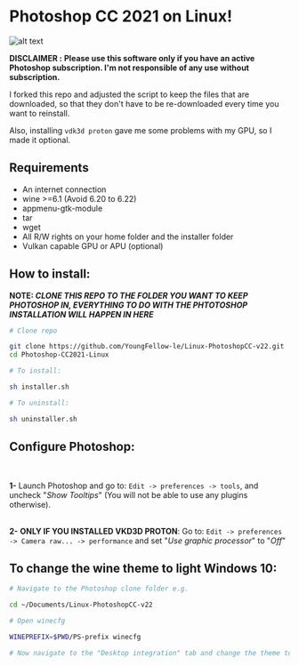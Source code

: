 # Photoshop CC 2021 on Linux!

![alt text](https://github.com/YoungFellow-le/Photoshop-CC2021-Linux/blob/main/screenshot.png?raw=false)

**DISCLAIMER :**
**Please use this software only if you have an active Photoshop subscription. I'm not responsible of any use without subscription.**

I forked this repo and adjusted the script to keep the files that are downloaded, so that they don't have to be re-downloaded every time you want to reinstall.

Also, installing `vdk3d proton` gave me some problems with my GPU, so I made it optional.

## Requirements
- An internet connection
- wine >=6.1 (Avoid 6.20 to 6.22)
- appmenu-gtk-module
- tar
- wget
- All R/W rights on your home folder and the installer folder
- Vulkan capable GPU or APU (optional)


## How to install:

**NOTE: _CLONE THIS REPO TO THE FOLDER YOU WANT TO KEEP PHOTOSHOP IN, EVERYTHING TO DO WITH THE PHTOTOSHOP INSTALLATION WILL HAPPEN IN HERE_**

```bash
# Clone repo

git clone https://github.com/YoungFellow-le/Linux-PhotoshopCC-v22.git
cd Photoshop-CC2021-Linux

# To install:

sh installer.sh

# To uninstall:

sh uninstaller.sh
```
## Configure Photoshop:
<br>

**1-** Launch Photoshop and go to: `Edit -> preferences -> tools`, and uncheck "_Show Tooltips_" (You will not be able to use any plugins otherwise).<br>
<br>

**2-** **ONLY IF YOU INSTALLED VKD3D PROTON**:  Go to: `Edit -> preferences -> Camera raw... -> performance` and set "_Use graphic processor_" to "_Off_"

## To change the wine theme to light Windows 10:
  ```bash
  # Navigate to the Photoshop clone folder e.g.
  
  cd ~/Documents/Linux-PhotoshopCC-v22
  
  # Open winecfg
  
  WINEPREFIX=$PWD/PS-prefix winecfg
  
  # Now navigate to the "Desktop integration" tab and change the theme to "Light"
  
  ```
